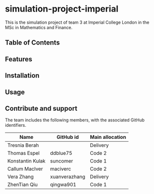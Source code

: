 # simulation-project-imperial
This is the simulation project of team 3 at Imperial College London in the MSc in Mathematics and Finance.

## Table of Contents

## Features

## Installation

## Usage

## Contribute and support

The team includes the following members, with the associated GitHub identifiers.

| Name | GitHub id | Main allocation |
| --- | --- | --- |
|Tresnia Berah| | Delivery |
|Thomas Espel|ddblue75| Code 2 |
|Konstantin Kulak|suncomer| Code 1 |
|Callum MacIver|maciverc| Code 2 |
|Vera Zhang|xuanverazhang| Delivery |
|ZhenTian Qiu|qingwa901| Code 1 |